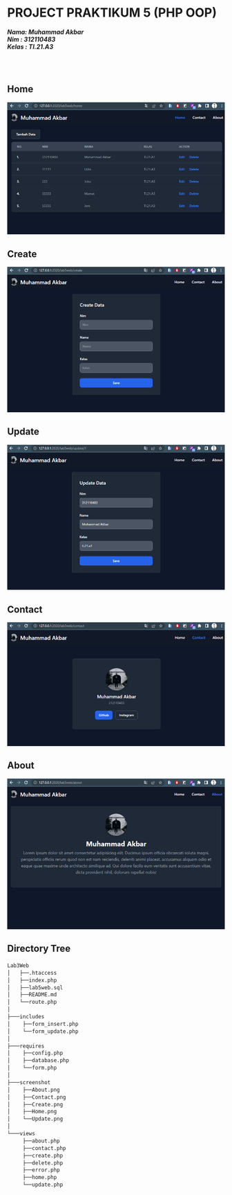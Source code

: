# PROJECT PRAKTIKUM 5 (PHP OOP)

**_Nama: Muhammad Akbar_** <br/>
**_Nim : 312110483_** <br/>
**_Kelas : TI.21.A3_** <br/>

<br/><br/>

## **Home**
<img src="screenshot/Home.png">

<br/>

## **Create**
<img src="screenshot/Create.png">

<br/>

## **Update**
<img src="screenshot/Update.png">

<br/>

## **Contact**
<img src="screenshot/Contact.png">

<br/>

## **About**
<img src="screenshot/About.png">

<br/>

## **Directory Tree**
```bash
Lab3Web
│   ├──.htaccess
│   ├──index.php
│   ├──lab5web.sql
│   ├──README.md
│   └──route.php
│   
├───includes
│    ├──form_insert.php
│    └──form_update.php
│       
├───requires
│    ├──config.php
│    ├──database.php
│    └──form.php
│       
├───screenshot
│    ├──About.png
│    ├──Contact.png
│    ├──Create.png
│    ├──Home.png
│    └──Update.png
│       
└───views
     ├──about.php
     ├──contact.php
     ├──create.php
     ├──delete.php
     ├──error.php
     ├──home.php
     └──update.php
```

